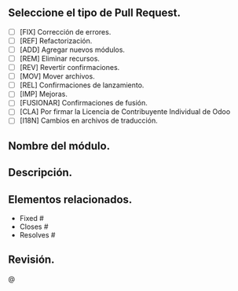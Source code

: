 ## Seleccione el tipo de Pull Request.

- [ ] [FIX] Corrección de errores.
- [ ] [REF] Refactorización.
- [ ] [ADD] Agregar nuevos módulos.
- [ ] [REM] Eliminar recursos.
- [ ] [REV] Revertir confirmaciones.
- [ ] [MOV] Mover archivos.
- [ ] [REL] Confirmaciones de lanzamiento.
- [ ] [IMP] Mejoras.
- [ ] [FUSIONAR] Confirmaciones de fusión.
- [ ] [CLA] Por firmar la Licencia de Contribuyente Individual de Odoo
- [ ] [I18N] Cambios en archivos de traducción.

## Nombre del módulo.

## Descripción.

## Elementos relacionados.
- Fixed #
- Closes #
- Resolves #

## Revisión.
   @
